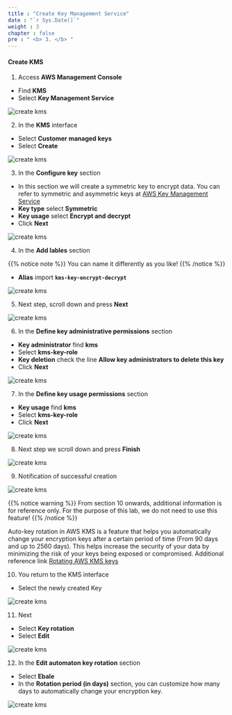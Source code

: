 ```yaml
---
title : "Create Key Management Service"
date : "`r Sys.Date()`"
weight : 3
chapter : false
pre : " <b> 3. </b> "
---
```


#### Create KMS

1. Access **AWS Management Console**

 - Find **KMS**
 - Select **Key Management Service**

![create kms](/aws-fcj-workshop02/images/3.create-kms/0001.png?width=90pc)

2. In the **KMS** interface

 - Select **Customer managed keys**
 - Select **Create**

![create kms](/aws-fcj-workshop02/images/3.create-kms/0002.png?width=90pc)


3. In the **Configure key** section
 - In this section we will create a symmetric key to encrypt data. You can refer to symmetric and asymmetric keys at [AWS Key Management Service](https://docs.aws.amazon.com/kms/latest/developerguide/key-types.html)
 - **Key type** select **Symmetric**
 - **Key usage** select **Encrypt and decrypt**
 - Click **Next**

![create kms](/aws-fcj-workshop02/images/3.create-kms/0003.png?width=90pc)

4. In the **Add lables** section

{{% notice note %}}
You can name it differently as you like!
{{% /notice %}}
 - **Alias** import **```kms-key-encrypt-decrypt```**

![create kms](/aws-fcj-workshop02/images/3.create-kms/0004.png?width=90pc)

5. Next step, scroll down and press **Next**

![create kms](/aws-fcj-workshop02/images/3.create-kms/0005.png?width=90pc)

6. In the **Define key administrative permissions** section

 - **Key administrator** find **kms**
 - Select **kms-key-role**
 - **Key deletion** check the line **Allow key administrators to delete this key**
 - Click **Next**

![create kms](/aws-fcj-workshop02/images/3.create-kms/0006.png?width=90pc)

7. In the **Define key usage permissions** section

 - **Key usage** find **kms**
 - Select **kms-key-role**
 - Click **Next**

![create kms](/aws-fcj-workshop02/images/3.create-kms/0007.png?width=90pc)

8. Next step we scroll down and press **Finish**

![create kms](/aws-fcj-workshop02/images/3.create-kms/0008.png?width=90pc)

9. Notification of successful creation

![create kms](/aws-fcj-workshop02/images/3.create-kms/0010.png?width=90pc)


{{% notice warning %}}
From section 10 onwards, additional information is for reference only. For the purpose of this lab, we do not need to use this feature!
{{% /notice %}}

Auto-key rotation in AWS KMS is a feature that helps you automatically change your encryption keys after a certain period of time (From 90 days and up to 2560 days). This helps increase the security of your data by minimizing the risk of your keys being exposed or compromised. Additional reference link [Rotating AWS KMS keys](https://docs.aws.amazon.com/kms/latest/developerguide/rotate-keys.html)


10. You return to the KMS interface

 - Select the newly created Key

![create kms](/aws-fcj-workshop02/images/3.create-kms/0011.png?width=90pc)

11. Next

 - Select **Key rotation**
 - Select **Edit**

![create kms](/aws-fcj-workshop02/images/3.create-kms/0012.png?width=90pc)

12. In the **Edit automaton key rotation** section

 - Select **Ebale**
 - In the **Rotation period (in days)** section, you can customize how many days to automatically change your encryption key.

![create kms](/aws-fcj-workshop02/images/3.create-kms/0013.png?width=90pc)